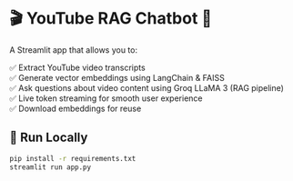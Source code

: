 # 🎬 YouTube RAG Chatbot 🤖

A Streamlit app that allows you to:

✅ Extract YouTube video transcripts  
✅ Generate vector embeddings using LangChain & FAISS  
✅ Ask questions about video content using Groq LLaMA 3 (RAG pipeline)  
✅ Live token streaming for smooth user experience  
✅ Download embeddings for reuse  

## 🚀 Run Locally
```bash
pip install -r requirements.txt
streamlit run app.py
